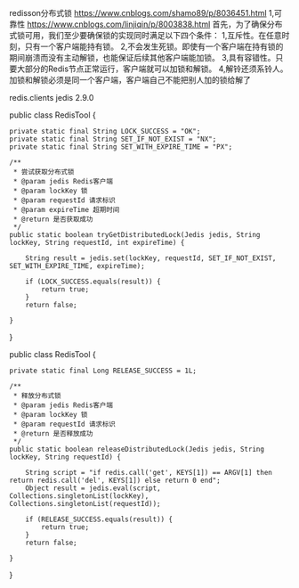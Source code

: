redisson分布式锁
https://www.cnblogs.com/shamo89/p/8036451.html
1,可靠性
https://www.cnblogs.com/linjiqin/p/8003838.html
首先，为了确保分布式锁可用，我们至少要确保锁的实现同时满足以下四个条件：
    1,互斥性。在任意时刻，只有一个客户端能持有锁。
    2,不会发生死锁。即使有一个客户端在持有锁的期间崩溃而没有主动解锁，也能保证后续其他客户端能加锁。
    3,具有容错性。只要大部分的Redis节点正常运行，客户端就可以加锁和解锁。
    4,解铃还须系铃人。加锁和解锁必须是同一个客户端，客户端自己不能把别人加的锁给解了
    
<dependency>
    <groupId>redis.clients</groupId>
    <artifactId>jedis</artifactId>
    <version>2.9.0</version>
</dependency>


public class RedisTool {

    private static final String LOCK_SUCCESS = "OK";
    private static final String SET_IF_NOT_EXIST = "NX";
    private static final String SET_WITH_EXPIRE_TIME = "PX";

    /**
     * 尝试获取分布式锁
     * @param jedis Redis客户端
     * @param lockKey 锁
     * @param requestId 请求标识
     * @param expireTime 超期时间
     * @return 是否获取成功
     */
    public static boolean tryGetDistributedLock(Jedis jedis, String lockKey, String requestId, int expireTime) {

        String result = jedis.set(lockKey, requestId, SET_IF_NOT_EXIST, SET_WITH_EXPIRE_TIME, expireTime);

        if (LOCK_SUCCESS.equals(result)) {
            return true;
        }
        return false;

    }

}



public class RedisTool {

    private static final Long RELEASE_SUCCESS = 1L;

    /**
     * 释放分布式锁
     * @param jedis Redis客户端
     * @param lockKey 锁
     * @param requestId 请求标识
     * @return 是否释放成功
     */
    public static boolean releaseDistributedLock(Jedis jedis, String lockKey, String requestId) {

        String script = "if redis.call('get', KEYS[1]) == ARGV[1] then return redis.call('del', KEYS[1]) else return 0 end";
        Object result = jedis.eval(script, Collections.singletonList(lockKey), Collections.singletonList(requestId));

        if (RELEASE_SUCCESS.equals(result)) {
            return true;
        }
        return false;

    }

}